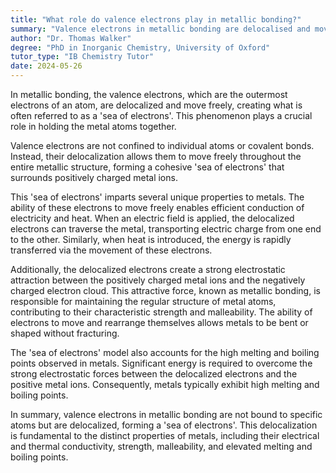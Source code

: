 ```yaml
---
title: "What role do valence electrons play in metallic bonding?"
summary: "Valence electrons in metallic bonding are delocalised and move freely, creating a 'sea of electrons' that holds the metal atoms together."
author: "Dr. Thomas Walker"
degree: "PhD in Inorganic Chemistry, University of Oxford"
tutor_type: "IB Chemistry Tutor"
date: 2024-05-26
---
```


In metallic bonding, the valence electrons, which are the outermost electrons of an atom, are delocalized and move freely, creating what is often referred to as a 'sea of electrons'. This phenomenon plays a crucial role in holding the metal atoms together.

Valence electrons are not confined to individual atoms or covalent bonds. Instead, their delocalization allows them to move freely throughout the entire metallic structure, forming a cohesive 'sea of electrons' that surrounds positively charged metal ions.

This 'sea of electrons' imparts several unique properties to metals. The ability of these electrons to move freely enables efficient conduction of electricity and heat. When an electric field is applied, the delocalized electrons can traverse the metal, transporting electric charge from one end to the other. Similarly, when heat is introduced, the energy is rapidly transferred via the movement of these electrons.

Additionally, the delocalized electrons create a strong electrostatic attraction between the positively charged metal ions and the negatively charged electron cloud. This attractive force, known as metallic bonding, is responsible for maintaining the regular structure of metal atoms, contributing to their characteristic strength and malleability. The ability of electrons to move and rearrange themselves allows metals to be bent or shaped without fracturing.

The 'sea of electrons' model also accounts for the high melting and boiling points observed in metals. Significant energy is required to overcome the strong electrostatic forces between the delocalized electrons and the positive metal ions. Consequently, metals typically exhibit high melting and boiling points.

In summary, valence electrons in metallic bonding are not bound to specific atoms but are delocalized, forming a 'sea of electrons'. This delocalization is fundamental to the distinct properties of metals, including their electrical and thermal conductivity, strength, malleability, and elevated melting and boiling points.
    